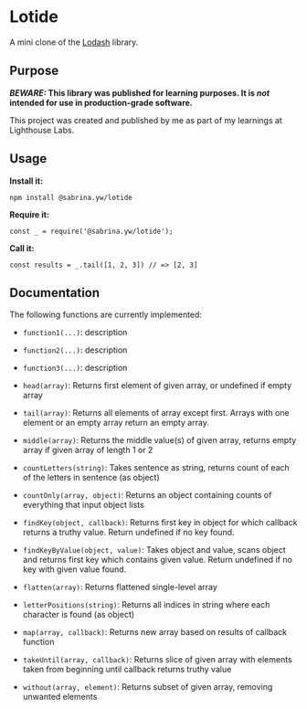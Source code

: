 # Lotide

A mini clone of the [Lodash](https://lodash.com) library.

## Purpose

**_BEWARE:_ This library was published for learning purposes. It is _not_ intended for use in production-grade software.**

This project was created and published by me as part of my learnings at Lighthouse Labs. 

## Usage

**Install it:**

`npm install @sabrina.yw/lotide`

**Require it:**

`const _ = require('@sabrina.yw/lotide');`

**Call it:**

`const results = _.tail([1, 2, 3]) // => [2, 3]`

## Documentation

The following functions are currently implemented:

* `function1(...)`: description
* `function2(...)`: description
* `function3(...)`: description

* `head(array)`: Returns first element of given array, or undefined if empty array
* `tail(array)`: Returns all elements of array except first. Arrays with one element or an empty array return an empty array.
* `middle(array)`: Returns the middle value(s) of given array, returns empty array if given array of length 1 or 2
* `countLetters(string)`: Takes sentence as string, returns count of each of the letters in sentence (as object)
* `countOnly(array, object)`: Returns an object containing counts of everything that input object lists
* `findKey(object, callback)`: Returns first key in object for which callback returns a truthy value. Return undefined if no key found.
* `findKeyByValue(object, value)`: Takes object and value, scans object and returns first key which contains given value. Return undefined if no key with given value found.
* `flatten(array)`: Returns flattened single-level array
* `letterPositions(string)`: Returns all indices in string where each character is found (as object)
* `map(array, callback)`: Returns new array based on results of callback function
* `takeUntil(array, callback)`: Returns slice of given array with elements taken from beginning until callback returns truthy value
* `without(array, element)`: Returns subset of given array, removing unwanted elements